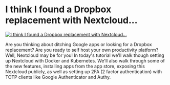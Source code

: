 # I think I found a Dropbox replacement with Nextcloud...


[![I think I found a Dropbox replacement with Nextcloud...](http://img.youtube.com/vi/nt__J9Yr8_w/0.jpg)](https://www.youtube.com/watch?v=nt__J9Yr8_w "I think I found a Dropbox replacement with Nextcloud...")


Are you thinking about ditching Google apps or looking for a Dropbox replacement?  Are you ready to self host your own productivity platform?  Well, Nextcloud may be for you!  In today's tutorial we'll walk though setting up Nextcloud with Docker and Kubernetes.  We'll also walk through some of the new features, installing apps from the app store, exposing this Nextcloud publicly, as well as setting up 2FA (2 factor authentication) with TOTP clients like Google Authenticator and Authy.
